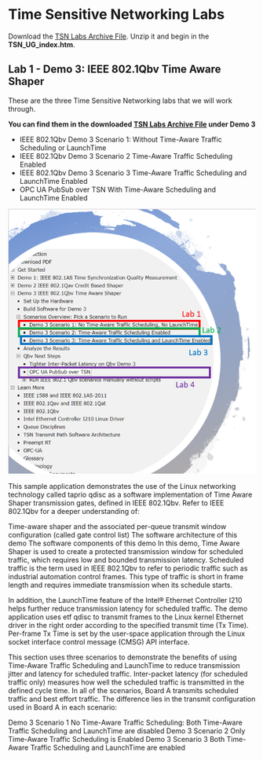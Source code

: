 # Time Sensitive Networking Labs

Download the [TSN Labs Archive File](./iotg_tsn_ref_sw-userguide-20190131.zip). Unzip it and begin in the **TSN_UG_index.htm**.

## Lab 1 - Demo 3: IEEE 802.1Qbv Time Aware Shaper

These are the three Time Sensitive Networking labs that we will work
through.

**You can find them in the downloaded [TSN Labs Archive File](./iotg_tsn_ref_sw-userguide-20190131.zip) under Demo 3**
* IEEE 802.1Qbv Demo 3 Scenario 1: Without Time-Aware Traffic Scheduling or LaunchTime
* IEEE 802.1Qbv Demo 3 Scenario 2 Time-Aware Traffic Scheduling Enabled
* IEEE 802.1Qbv Demo 3 Scenario 3 Time-Aware Traffic Scheduling and LaunchTime Enabled
* OPC UA PubSub over TSN With Time-Aware Scheduling and LaunchTime Enabled

![Where are the labs](./labs.png)

This sample application demonstrates the use of the Linux networking technology called taprio qdisc as a software implementation of Time Aware Shaper transmission gates, defined in IEEE 802.1Qbv. Refer to IEEE 802.1Qbv for a deeper understanding of:

Time-aware shaper and the associated per-queue transmit window configuration (called gate control list)
The software architecture of this demo
The software components of this demo
In this demo, Time Aware Shaper is used to create a protected transmission window for scheduled traffic, which requires low and bounded transmission latency. Scheduled traffic is the term used in IEEE 802.1Qbv to refer to periodic traffic such as industrial automation control frames. This type of traffic is short in frame length and requires immediate transmission when its schedule starts.

In addition, the LaunchTime feature of the Intel® Ethernet Controller I210 helps further reduce transmission latency for scheduled traffic. The demo application uses etf qdisc to transmit frames to the Linux kernel Ethernet driver in the right order according to the specified transmit time (Tx Time). Per-frame Tx Time is set by the user-space application through the Linux socket interface control message (CMSG) API interface.

This section uses three scenarios to demonstrate the benefits of using Time-Aware Traffic Scheduling and LaunchTime to reduce transmission jitter and latency for scheduled traffic. Inter-packet latency (for scheduled traffic only) measures how well the scheduled traffic is transmitted in the defined cycle time. In all of the scenarios, Board A transmits scheduled traffic and best effort traffic. The difference lies in the transmit configuration used in Board A in each scenario:

Demo 3 Scenario 1 No Time-Aware Traffic Scheduling: Both Time-Aware Traffic Scheduling and LaunchTime are disabled
Demo 3 Scenario 2 Only Time-Aware Traffic Scheduling is Enabled
Demo 3 Scenario 3 Both Time-Aware Traffic Scheduling and LaunchTime are enabled
